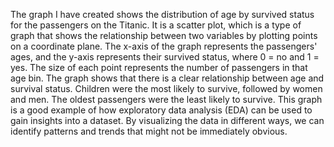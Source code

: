The graph I  have created shows the distribution of age by survived status for the passengers on the Titanic. It is a scatter plot, which is a type of graph that shows the relationship between two variables by plotting points on a coordinate plane.
The x-axis of the graph represents the passengers' ages, and the y-axis represents their survived status, where 0 = no and 1 = yes. The size of each point represents the number of passengers in that age bin.
The graph shows that there is a clear relationship between age and survival status. Children were the most likely to survive, followed by women and men. The oldest passengers were the least likely to survive.
This graph is a good example of how exploratory data analysis (EDA) can be used to gain insights into a dataset. By visualizing the data in different ways, we can identify patterns and trends that might not be immediately obvious.

